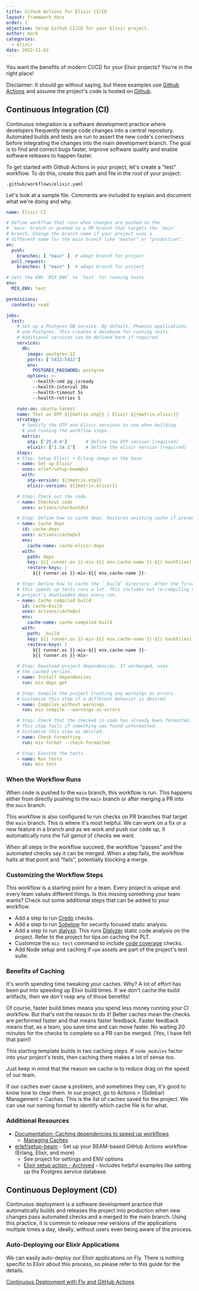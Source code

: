 ```yaml
---
title: Github Actions for Elixir CI/CD
layout: framework_docs
order: 1
objective: Setup Github CI/CD for your Elixir project.
author: mark
categories:
  - elixir
date: 2022-11-02
---
```


You want the benefits of modern CI/CD for your Elixir projects? You're in the
right place!

Disclaimer: It should go without saying, but these examples use [Github Actions](https://docs.github.com/en/actions) and assume the project's code is hosted on [Github](https://github.com/).

## Continuous Integration (CI)

Continuous integration is a software development practice where developers
frequently merge code changes into a central repository. Automated builds and
tests are run to assert the new code's correctness before integrating the
changes into the main development branch. The goal is to find and correct bugs
faster, improve software quality and enable software releases to happen
faster.

To get started with Github Actions in your project, let's create a "test"
workflow. To do this, create this path and file in the root of your project:

`.github/workflows/elixir.yaml`

Let's look at a sample file. Comments are included to explain and document what
we're doing and why.

```yaml
name: Elixir CI

# Define workflow that runs when changes are pushed to the
# `main` branch or pushed to a PR branch that targets the `main`
# branch. Change the branch name if your project uses a
# different name for the main branch like "master" or "production".
on:
  push:
    branches: [ "main" ]  # adapt branch for project
  pull_request:
    branches: [ "main" ]  # adapt branch for project

# Sets the ENV `MIX_ENV` to `test` for running tests
env:
  MIX_ENV: test

permissions:
  contents: read

jobs:
  test:
    # Set up a Postgres DB service. By default, Phoenix applications
    # use Postgres. This creates a database for running tests.
    # Additional services can be defined here if required.
    services:
      db:
        image: postgres:12
        ports: ['5432:5432']
        env:
          POSTGRES_PASSWORD: postgres
        options: >-
          --health-cmd pg_isready
          --health-interval 10s
          --health-timeout 5s
          --health-retries 5

    runs-on: ubuntu-latest
    name: Test on OTP ${{matrix.otp}} / Elixir ${{matrix.elixir}}
    strategy:
      # Specify the OTP and Elixir versions to use when building
      # and running the workflow steps.
      matrix:
        otp: ['25.0.4']       # Define the OTP version [required]
        elixir: ['1.14.1']    # Define the elixir version [required]
    steps:
    # Step: Setup Elixir + Erlang image as the base.
    - name: Set up Elixir
      uses: erlef/setup-beam@v1
      with:
        otp-version: ${{matrix.otp}}
        elixir-version: ${{matrix.elixir}}

    # Step: Check out the code.
    - name: Checkout code
      uses: actions/checkout@v3

    # Step: Define how to cache deps. Restores existing cache if present.
    - name: Cache deps
      id: cache-deps
      uses: actions/cache@v3
      env:
        cache-name: cache-elixir-deps
      with:
        path: deps
        key: ${{ runner.os }}-mix-${{ env.cache-name }}-${{ hashFiles('**/mix.lock') }}
        restore-keys: |
          ${{ runner.os }}-mix-${{ env.cache-name }}-

    # Step: Define how to cache the `_build` directory. After the first run,
    # this speeds up tests runs a lot. This includes not re-compiling our
    # project's downloaded deps every run.
    - name: Cache compiled build
      id: cache-build
      uses: actions/cache@v3
      env:
        cache-name: cache-compiled-build
      with:
        path: _build
        key: ${{ runner.os }}-mix-${{ env.cache-name }}-${{ hashFiles('**/mix.lock') }}
        restore-keys: |
          ${{ runner.os }}-mix-${{ env.cache-name }}-
          ${{ runner.os }}-mix-

    # Step: Download project dependencies. If unchanged, uses
    # the cached version.
    - name: Install dependencies
      run: mix deps.get

    # Step: Compile the project treating any warnings as errors.
    # Customize this step if a different behavior is desired.
    - name: Compiles without warnings
      run: mix compile --warnings-as-errors

    # Step: Check that the checked in code has already been formatted.
    # This step fails if something was found unformatted.
    # Customize this step as desired.
    - name: Check Formatting
      run: mix format --check-formatted

    # Step: Execute the tests.
    - name: Run tests
      run: mix test
```

### When the Workflow Runs

When code is pushed to the `main` branch, this workflow is run. This happens
either from directly pushing to the `main` branch or after merging a PR into the
`main` branch.

This workflow is also configured to run checks on PR branches that target the
`main` branch. This is where it's most helpful. We can work on a fix or a new
feature in a branch and as we work and push our code up, it automatically runs
the full gamut of checks we want.

When all steps in the workflow succeed, the workflow "passes" and the automated
checks say it can be merged. When a step fails, the workflow halts at that point
and "fails", potentially blocking a merge.

### Customizing the Workflow Steps

This workflow is a starting point for a team. Every project is unique and every
team values different things. Is this missing something your team wants? Check
out some additional steps that can be added to your workflow.

- Add a step to run [Credo](https://github.com/rrrene/credo) checks.
- Add a step to run [Sobelow](https://github.com/nccgroup/sobelow) for security
  focused static analysis.
- Add a step to run [dialyxir](https://github.com/jeremyjh/dialyxir). This runs
  [Dialyzer](https://www.erlang.org/doc/man/dialyzer.html) static code analysis
  on the project. Refer to the project for tips on caching the PLT.
- Customize the `mix test` command to include [code coverage](https://hexdocs.pm/mix/main/Mix.Tasks.Test.html#module-coverage) checks.
- Add Node setup and caching if `npm` assets are part of the project's test suite.

### Benefits of Caching

It's worth spending time tweaking your caches. Why? A lot of effort has been put
into speeding up Elixir build times. If we don't cache the build artifacts, then
we don't reap any of those benefits!

Of course, faster build times means you spend less money running your CI
workflow. But that's not the reason to do it! Better caches mean the checks are
performed faster and that means faster feedback. Faster feedback means that, as
a team, you save time and can move faster. No waiting 20 minutes for the checks
to complete so a PR can be merged. (Yes, I have felt that pain!)

This starting template builds in two caching steps. If `node_modules` factor
into your project's tests, then caching there makes a lot of sense too.

Just keep in mind that the reason we cache is to reduce drag on the speed of our
team.

If our caches ever cause a problem, and sometimes they can, it's good to know
how to clear them. In our project, go to Actions > (Sidebar) Management >
Caches. This is the list of caches saved for the project. We can use our naming
format to identify which cache file is for what.

### Additional Resources

- [Documentation: Caching dependencies to speed up workflows](https://docs.github.com/en/actions/using-workflows/caching-dependencies-to-speed-up-workflows)
  - [Managing Caches](https://docs.github.com/en/actions/using-workflows/caching-dependencies-to-speed-up-workflows#managing-caches)
- [erlef/setup-beam](https://github.com/erlef/setup-beam) - Set up your BEAM-based GitHub Actions workflow (Erlang, Elixir, and more)
  - See project for settings and ENV options
  - [Elixir setup action - Archived](https://github.com/actions/setup-elixir#phoenix-example) - Includes helpful examples like setting up the Postgres service database.

## Continuous Deployment (CD)

Continuous deployment is a software development practice that automatically
builds and releases the project into production when new changes pass automated
checks and a merged to the main branch. Using this practice, it is common to
release new versions of the applications multiple times a day, ideally, without
users even being aware of the process.

### Auto-Deploying our Elixir Applications

We can easily auto-deploy our Elixir applications on Fly. There is nothing
specific to Elixir about this process, so please refer to this guide for the details.


[Continuous Deployment with Fly and GitHub Actions](/docs/app-guides/continuous-deployment-with-github-actions/)
